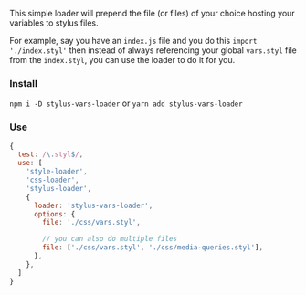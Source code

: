 This simple loader will prepend the file (or files) of your choice hosting your variables to stylus files.

For example, say you have an `index.js` file and you do this
`import './index.styl'`
then instead of always referencing your global `vars.styl` file from the `index.styl`, you can use the loader to do it for you.

### Install
`npm i -D stylus-vars-loader`
or
`yarn add stylus-vars-loader`

### Use
```js
{
  test: /\.styl$/,
  use: [
    'style-loader',
    'css-loader',
    'stylus-loader',
    {
      loader: 'stylus-vars-loader',
      options: {
        file: './css/vars.styl',

        // you can also do multiple files
        file: ['./css/vars.styl', './css/media-queries.styl'],
      },
    },
  ]
}
```
